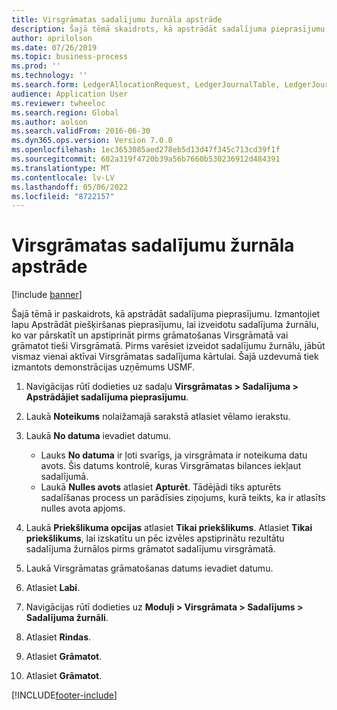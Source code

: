 ```yaml
---
title: Virsgrāmatas sadalījumu žurnāla apstrāde
description: Šajā tēmā skaidrots, kā apstrādāt sadalījuma pieprasījumu Dynamics 365 Finansēs.
author: aprilolson
ms.date: 07/26/2019
ms.topic: business-process
ms.prod: ''
ms.technology: ''
ms.search.form: LedgerAllocationRequest, LedgerJournalTable, LedgerJournalTransAllocation
audience: Application User
ms.reviewer: twheeloc
ms.search.region: Global
ms.author: aolson
ms.search.validFrom: 2016-06-30
ms.dyn365.ops.version: Version 7.0.0
ms.openlocfilehash: 1ec3653085aed278eb5d13d47f345c713cd39f1f
ms.sourcegitcommit: 602a319f4720b39a56b7660b530236912d484391
ms.translationtype: MT
ms.contentlocale: lv-LV
ms.lasthandoff: 05/06/2022
ms.locfileid: "8722157"
---
```

# <a name="process-ledger-allocation-journal"></a>Virsgrāmatas sadalījumu žurnāla apstrāde

[!include [banner](../../includes/banner.md)]

Šajā tēmā ir paskaidrots, kā apstrādāt sadalījuma pieprasījumu. Izmantojiet lapu Apstrādāt piešķiršanas pieprasījumu, lai izveidotu sadalījuma žurnālu, ko var pārskatīt un apstiprināt pirms grāmatošanas Virsgrāmatā vai grāmatot tieši Virsgrāmatā. Pirms varēsiet izveidot sadalījumu žurnālu, jābūt vismaz vienai aktīvai Virsgrāmatas sadalījuma kārtulai. Šajā uzdevumā tiek izmantots demonstrācijas uzņēmums USMF.

1. Navigācijas rūtī dodieties uz sadaļu **Virsgrāmatas > Sadalījuma > Apstrādājiet sadalījuma pieprasījumu**.
2. Laukā **Noteikums** nolaižamajā sarakstā atlasiet vēlamo ierakstu.
3. Laukā **No datuma** ievadiet datumu.

    - Lauks **No datuma** ir ļoti svarīgs, ja virsgrāmata ir noteikuma datu avots. Šis datums kontrolē, kuras Virsgrāmatas bilances iekļaut sadalījumā.  
    - Laukā **Nulles avots** atlasiet **Apturēt**. Tādējādi tiks apturēts sadalīšanas process un parādīsies ziņojums, kurā teikts, ka ir atlasīts nulles avota apjoms.  

4. Laukā **Priekšlikuma opcijas** atlasiet **Tikai priekšlikums**. Atlasiet **Tikai priekšlikums**, lai izskatītu un pēc izvēles apstiprinātu rezultātu sadalījuma žurnālos pirms grāmatot sadalījumu virsgrāmatā.  
5. Laukā Virsgrāmatas grāmatošanas datums ievadiet datumu.
6. Atlasiet **Labi**.
7. Navigācijas rūtī dodieties uz **Moduļi > Virsgrāmata > Sadalījums > Sadalījuma žurnāli**.
8. Atlasiet **Rindas**.
9. Atlasiet **Grāmatot**.
10. Atlasiet **Grāmatot**.



[!INCLUDE[footer-include](../../../includes/footer-banner.md)]
